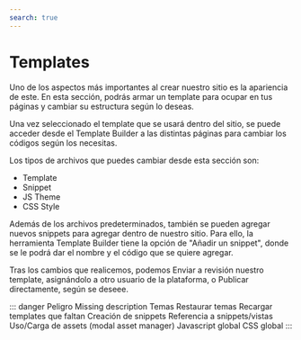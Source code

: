 ```yaml
---
search: true
---
```


# Templates

Uno de los aspectos más importantes al crear nuestro sitio es la apariencia de este. En esta sección, podrás armar un template para ocupar en tus páginas y cambiar su estructura según lo deseas.

Una vez seleccionado el template que se usará dentro del sitio, se puede acceder desde el Template Builder a las distintas páginas para cambiar los códigos según los necesitas.

Los tipos de archivos que puedes cambiar desde esta sección son:

- Template
- Snippet
- JS Theme
- CSS Style

Además de los archivos predeterminados, también se pueden agregar nuevos snippets para agregar dentro de nuestro sitio. Para ello, la herramienta Template Builder tiene la opción de "Añadir un snippet", donde se le podrá dar el nombre y el código que se quiere agregar.

Tras los cambios que realicemos, podemos Enviar a revisión nuestro template, asignándolo a otro usuario de la plataforma, o Publicar directamente, según se deseee.

::: danger Peligro
Missing description
Temas
Restaurar temas
Recargar templates que faltan
Creación de snippets
Referencia a snippets/vistas
Uso/Carga de assets (modal asset manager)
Javascript global
CSS global
:::

